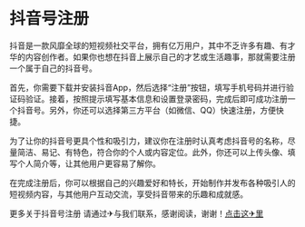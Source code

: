 # 抖音号注册

抖音是一款风靡全球的短视频社交平台，拥有亿万用户，其中不乏许多有趣、有才华的内容创作者。如果你也想在抖音上展示自己的才艺或生活趣事，那就需要注册一个属于自己的抖音号。

首先，你需要下载并安装抖音App，然后选择“注册”按钮，填写手机号码并进行验证码验证。接着，按照提示填写基本信息和设置登录密码，完成后即可成功注册一个抖音号。另外，你还可以选择第三方平台（如微信、QQ）快速注册，方便快捷。

为了让你的抖音号更具个性和吸引力，建议你在注册时认真考虑抖音号的名称，尽量简洁、易记、有特色，符合你的个人或内容定位。此外，你还可以上传头像、填写个人简介等，让其他用户更容易了解你。

在完成注册后，你可以根据自己的兴趣爱好和特长，开始制作并发布各种吸引人的短视频内容，与其他用户互动交流，享受抖音带来的乐趣和成就感。

更多关于抖音号注册 请通过✈与我们联系，感谢阅读，谢谢！[点击这✈里](https://t.me/lm66bot)